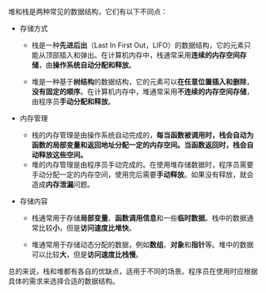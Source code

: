 堆和栈是两种常见的数据结构，它们有以下不同点：

- 存储方式

  - 栈是一种**先进后出**（Last In First Out，LIFO）的数据结构，它的元素只能从顶部插入和弹出。在计算机内存中，栈通常采用**连续的内存空间存储**，由**操作系统自动分配和释放**。

  - 堆是一种基于**树结构**的数据结构，它的元素可以**在任意位置插入和删除**，**没有固定的顺序**。在计算机内存中，堆通常采用**不连续的内存空间存储**，由程序员**手动分配和释放**。

- 内存管理
  - 栈的内存管理是由操作系统自动完成的，**每当函数被调用时，栈会自动为函数的局部变量和返回地址分配一定的内存空间。当函数返回时，栈会自动释放这些空间。**
  - 堆的内存管理是由程序员手动完成的。在使用堆存储数据时，程序员需要手动分配一定的内存空间，使用完后需要**手动释放**。如果没有释放，就会造成**内存泄漏**问题。

- 存储内容

  - 栈通常用于存储**局部变量**、**函数调用信息**和一些**临时数据**。栈中的数据通常比较**小**，但是**访问速度比堆快**。

  - 堆通常用于存储动态分配的数据，例如**数组**、**对象**和**指针**等。堆中的数据可以比较**大**，但是**访问速度比栈慢**。

总的来说，栈和堆都有各自的优缺点，适用于不同的场景。程序员在使用时应根据具体的需求来选择合适的数据结构。